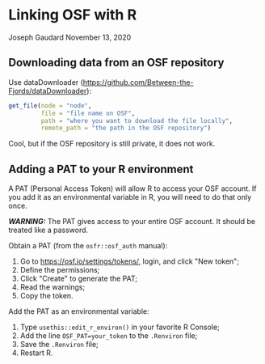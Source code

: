 Linking OSF with R
================
Joseph Gaudard
November 13, 2020

## Downloading data from an OSF repository

Use dataDownloader (<https://github.com/Between-the-Fjords/dataDownloader>):

``` r
get_file(node = "node",
         file = "file name on OSF",
         path = "where you want to download the file locally",
         remote_path = "the path in the OSF repository")
```

Cool, but if the OSF repository is still private, it does not work.

## Adding a PAT to your R environment

A PAT (Personal Access Token) will allow R to access your OSF account. If you add it as an environmental variable in R, you will need to do that only once.

***WARNING:*** The PAT gives access to your entire OSF account. It should be treated like a password.

Obtain a PAT (from the `osfr::osf_auth` manual):

1.  Go to <https://osf.io/settings/tokens/>, login, and click "New token";
2.  Define the permissions;
3.  Click "Create" to generate the PAT;
4.  Read the warnings;
5.  Copy the token.

Add the PAT as an environmental variable:

1.  Type `usethis::edit_r_environ()` in your favorite R Console;
2.  Add the line `OSF_PAT=your_token` to the `.Renviron` file;
3.  Save the `.Renviron` file;
4.  Restart R.
